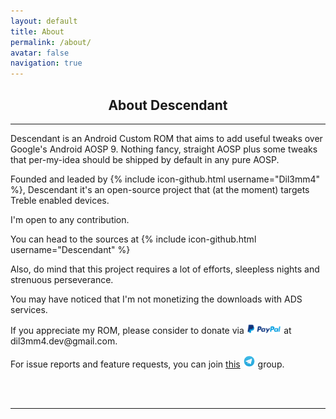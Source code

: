 ```yaml
---
layout: default
title: About
permalink: /about/
avatar: false
navigation: true
---
```

<h2 align="center">About Descendant</h2>

<hr>

Descendant is an Android Custom ROM that aims to add useful tweaks over Google's Android AOSP 9.
Nothing fancy, straight AOSP plus some tweaks that per-my-idea should be shipped by default in any pure AOSP.

Founded and leaded by {% include icon-github.html username="Dil3mm4" %}, Descendant it's an open-source project that (at the moment) targets Treble enabled devices.

I'm open to any contribution. 

You can head to the sources at {% include icon-github.html username="Descendant" %} 

Also, do mind that this project requires a lot of efforts, sleepless nights and strenuous perseverance.

You may have noticed that I'm not monetizing the downloads with ADS services. 

<p>If you appreciate my ROM, please consider to donate via <img src="/assets/img/paypal.png" style="width: 11%"> at dil3mm4.dev@gmail.com.</p>

<p>For issue reports and feature requests, you can join <a href="https://t.me/descendant_labyrinth_support/" target="_blank">this</a> <img src="/assets/img/telegram.png" style="width:20px; height:20px;"/> group.</p>

<br>

<br>

<hr>

